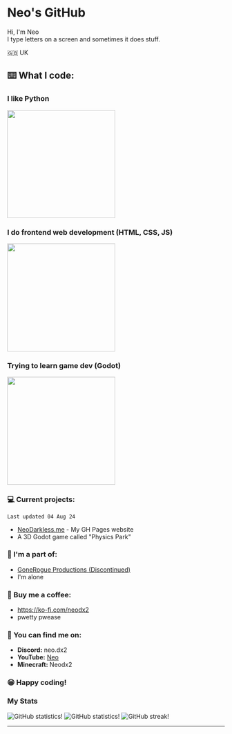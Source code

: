 # Neo's GitHub

Hi, I'm Neo<br/>
I type letters on a screen and sometimes it does stuff.

🇬🇧 UK

## ⌨️ What I code:
### I like Python
<img src="https://github.com/Neodx2/Neodx2/blob/main/python-beloved.gif" height="250" width="250">

### I do frontend web development (HTML, CSS, JS)
<img src="https://github.com/Neodx2/Neodx2/blob/main/css-html.gif" height="250" width="250">

### Trying to learn game dev (Godot)
<img src="https://github.com/Neodx2/Neodx2/blob/main/game-dev.gif" height="250" width="250">

### 💻 Current projects:
`Last updated 04 Aug 24`
- [NeoDarkless.me](https://github.com/Neodx2/neodels.github.io) - My GH Pages website
- A 3D Godot game called "Physics Park"

### 👥 I'm a part of:
- [GoneRogue Productions (Discontinued)](https://github.com/GoneRogueProductions)
- I'm alone

### 🍵 Buy me a coffee:
- https://ko-fi.com/neodx2
- pwetty pwease

### 💬 You can find me on:
- **Discord:** neo.dx2
- **YouTube:** [Neo](https://www.youtube.com/@neodx2)
- **Minecraft:** Neodx2

### 😁 Happy coding!



### My Stats
<p>
<picture>
  <source media="(prefers-color-scheme: dark)" srcset="https://github-readme-stats.vercel.app/api?username=Neodx2show_icons=true&show=reviews,discussions_started,discussions_answered,prs_merged,prs_merged_percentag&theme">
  <source media="(prefers-color-scheme: light)" srcset="https://github-readme-stats.vercel.app/api?username=Neodx2&show_icons=true&show=reviews,discussions_started,discussions_answered,prs_merged,prs_merged_percentage&theme">
  <img alt="GitHub statistics!" src="https://github-readme-stats.vercel.app/api?username=thisiscoding1234&theme=transparent&show_icons=true&show=reviews,discussions_started,discussions_answered,prs_merged,prs_merged_percentage">
</picture>

<picture>
  <source media="(prefers-color-scheme: dark)" srcset="https://github-readme-stats.vercel.app/api/top-langs/?username=Neodx2&size_weight=0.5&count_weight=0.5&layout=donut&theme">
  <source media="(prefers-color-scheme: light)" srcset="https://github-readme-stats.vercel.app/api/top-langs/?username=Neodx2&size_weight=0.5&count_weight=0.5&layout=donut&theme">
  <img alt="GitHub statistics!" src="https://github-readme-stats.vercel.app/api/top-langs/?username=thisiscoding1234&theme=transparent&size_weight=0.5&count_weight=0.5&layout=donut">
</picture>

<picture>
  <source media="(prefers-color-scheme: dark)" srcset="https://github-readme-streak-stats.herokuapp.com?user=Neodx2&theme">
  <source media="(prefers-color-scheme: light)" srcset="https://github-readme-streak-stats.herokuapp.com?user=Neodx2&theme">
  <img alt="GitHub streak!" src="https://github-readme-streak-stats.herokuapp.com?user=thisiscoding1234&transparent&hide_border=true">
</picture>

<picture>
  <source srcset="https://github-profile-trophy.vercel.app/?username=Neodx2&no-bg=true&no-frame=true&row=3&column=3">
  <img scr="https://github-profile-trophy.vercel.app/?username=Neodx2&no-bg=true&no-frame=true&row=3&column=3">
</picture>

<br/>
</p>


****
